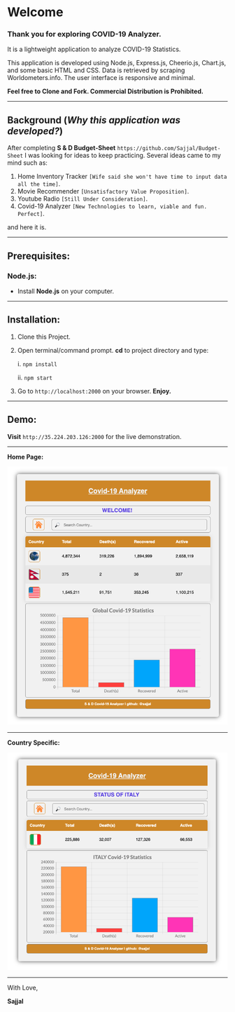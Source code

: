 # Welcome

### Thank you for exploring COVID-19 Analyzer.

It is a lightweight application to analyze COVID-19 Statistics.

This application is developed using Node.js, Express.js, Cheerio.js, Chart.js, and some basic HTML and CSS. Data is retrieved by scraping Worldometers.info. The user interface is responsive and minimal.

**Feel free to Clone and Fork. Commercial Distribution is Prohibited.**

---

## Background (_Why this application was developed?_)

After completing **S & D Budget-Sheet** `https://github.com/Sajjal/Budget-Sheet`
I was looking for ideas to keep practicing. Several ideas came to my mind such as:

1. Home Inventory Tracker `[Wife said she won't have time to input data all the time]`.
2. Movie Recommender `[Unsatisfactory Value Proposition]`.
3. Youtube Radio `[Still Under Consideration]`.
4. Covid-19 Analyzer `[New Technologies to learn, viable and fun. Perfect]`.

and here it is.

---

## Prerequisites:

### Node.js:

- Install **Node.js** on your computer.

---

## Installation:

1. Clone this Project.

2. Open terminal/command prompt. **cd** to project directory and type:

   i. `npm install`

   ii. `npm start`

3. Go to `http://localhost:2000` on your browser. **Enjoy.**

---

## Demo:

**Visit** `http://35.224.203.126:2000` for the live demonstration.

---

**Home Page:**

<img src="https://github.com/Sajjal/Covid-19-Analyzer/blob/master/views/images/Screen_shots/home_page.png">

---

**Country Specific:**

<img src="https://github.com/Sajjal/Covid-19-Analyzer/blob/master/views/images/Screen_shots/country_page.png">

---

With Love,

**Sajjal**
